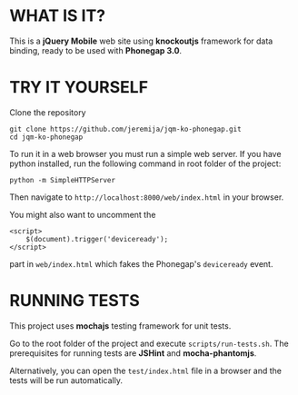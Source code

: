 WHAT IS IT?
===========
This is a **jQuery Mobile** web site using **knockoutjs** framework for data
binding, ready to be used with **Phonegap 3.0**.

TRY IT YOURSELF
===============
Clone the repository

    git clone https://github.com/jeremija/jqm-ko-phonegap.git
    cd jqm-ko-phonegap

To run it in a web browser you must run a simple web server. If you have
python installed, run the following command in root folder of the project: 

    python -m SimpleHTTPServer

Then navigate to `http://localhost:8000/web/index.html` in your browser.

You might also want to uncomment the

    <script>
        $(document).trigger('deviceready');
    </script>

part in `web/index.html` which fakes the Phonegap's `deviceready` event.

RUNNING TESTS
=============
This project uses **mochajs** testing framework for unit tests.

Go to the root folder of the project and execute `scripts/run-tests.sh`. The
prerequisites for running tests are **JSHint** and **mocha-phantomjs**. 

Alternatively, you can open the `test/index.html` file in a browser and the
tests will be run automatically.
